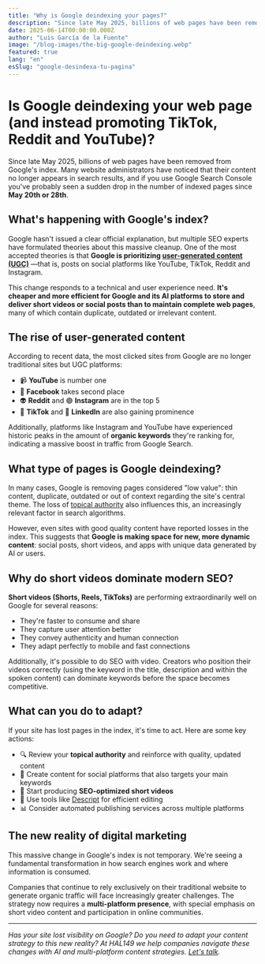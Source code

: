 ```yaml
---
title: "Why is Google deindexing your pages?"
description: "Since late May 2025, billions of web pages have been removed from Google's index."
date: 2025-06-14T00:00:00.000Z
author: "Luis García de la Fuente"
image: "/blog-images/the-big-google-deindexing.webp"
featured: true
lang: "en"
esSlug: "google-desindexa-tu-pagina"
---
```

# Is Google deindexing your web page (and instead promoting TikTok, Reddit and YouTube)?

Since late May 2025, billions of web pages have been removed from Google's index. Many website administrators have noticed that their content no longer appears in search results, and if you use Google Search Console you've probably seen a sudden drop in the number of indexed pages since **May 20th or 28th**.

## What's happening with Google's index?

Google hasn't issued a clear official explanation, but multiple SEO experts have formulated theories about this massive cleanup. One of the most accepted theories is that **Google is prioritizing <a href="https://www.adsmurai.com/es/articulos/todo-sobre-contenido-generado-usuario-ugc" target="_blank" rel="nofollow">user-generated content (UGC)</a>** —that is, posts on social platforms like YouTube, TikTok, Reddit and Instagram.

This change responds to a technical and user experience need. **It's cheaper and more efficient for Google and its AI platforms to store and deliver short videos or social posts than to maintain complete web pages**, many of which contain duplicate, outdated or irrelevant content.

## The rise of user-generated content

According to recent data, the most clicked sites from Google are no longer traditional sites but UGC platforms:

- 📹 **YouTube** is number one
- 📘 **Facebook** takes second place
- 👽 **Reddit** and 🟣 **Instagram** are in the top 5
- 🎵 **TikTok** and 🧠 **LinkedIn** are also gaining prominence

Additionally, platforms like Instagram and YouTube have experienced historic peaks in the amount of **organic keywords** they're ranking for, indicating a massive boost in traffic from Google Search.

## What type of pages is Google deindexing?

In many cases, Google is removing pages considered "low value": thin content, duplicate, outdated or out of context regarding the site's central theme. The loss of <a href="https://moz.com/blog/topical-authority" target="_blank" rel="nofollow">topical authority</a> also influences this, an increasingly relevant factor in search algorithms.

However, even sites with good quality content have reported losses in the index. This suggests that **Google is making space for new, more dynamic content**: social posts, short videos, and apps with unique data generated by AI or users.

## Why do short videos dominate modern SEO?

**Short videos (Shorts, Reels, TikToks)** are performing extraordinarily well on Google for several reasons:

- They're faster to consume and share
- They capture user attention better
- They convey authenticity and human connection
- They adapt perfectly to mobile and fast connections

Additionally, it's possible to do SEO with video. Creators who position their videos correctly (using the keyword in the title, description and within the spoken content) can dominate keywords before the space becomes competitive.

## What can you do to adapt?

If your site has lost pages in the index, it's time to act. Here are some key actions:

- 🔍 Review your **topical authority** and reinforce with quality, updated content
- 🎯 Create content for social platforms that also targets your main keywords
- 🎥 Start producing **SEO-optimized short videos**
- 🧠 Use tools like <a href="https://www.descript.com/es" target="_blank" rel="nofollow">Descript</a> for efficient editing
- 📊 Consider automated publishing services across multiple platforms

## The new reality of digital marketing

This massive change in Google's index is not temporary. We're seeing a fundamental transformation in how search engines work and where information is consumed.

Companies that continue to rely exclusively on their traditional website to generate organic traffic will face increasingly greater challenges. The strategy now requires a **multi-platform presence**, with special emphasis on short video content and participation in online communities.

---

*Has your site lost visibility on Google? Do you need to adapt your content strategy to this new reality? At HAL149 we help companies navigate these changes with AI and multi-platform content strategies. <a href="#" onclick="demo.showModal(); return false;">Let's talk</a>.*
